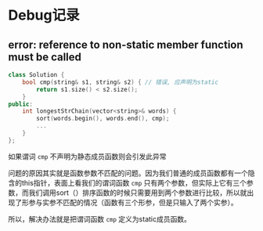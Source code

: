 # Debug记录

## error: reference to non-static member function must be called

```C++
class Solution {
    bool cmp(string& s1, string& s2) { // 错误, 应声明为static
        return s1.size() < s2.size();
    }  
public:
    int longestStrChain(vector<string>& words) {
        sort(words.begin(), words.end(), cmp);
        ...
    }
};
```

如果谓词 `cmp` 不声明为静态成员函数则会引发此异常

问题的原因其实就是函数参数不匹配的问题。因为我们普通的成员函数都有一个隐含的this指针，表面上看我们的谓词函数 `cmp` 只有两个参数，但实际上它有三个参数，而我们调用sort（）排序函数的时候只需要用到两个参数进行比较，所以就出现了形参与实参不匹配的情况（函数有三个形参，但是只输入了两个实参）。

所以，解决办法就是把谓词函数 `cmp` 定义为static成员函数。
